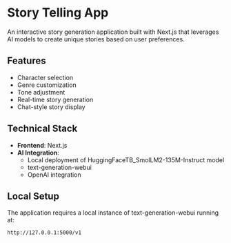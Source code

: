 # Story Telling App

An interactive story generation application built with Next.js that leverages AI models to create unique stories based on user preferences.

## Features
- Character selection
- Genre customization 
- Tone adjustment
- Real-time story generation
- Chat-style story display

## Technical Stack
- **Frontend**: Next.js
- **AI Integration**: 
  - Local deployment of HuggingFaceTB_SmolLM2-135M-Instruct model
  - text-generation-webui
  - OpenAI integration

## Local Setup
The application requires a local instance of text-generation-webui running at:

```
http://127.0.0.1:5000/v1
```
    
